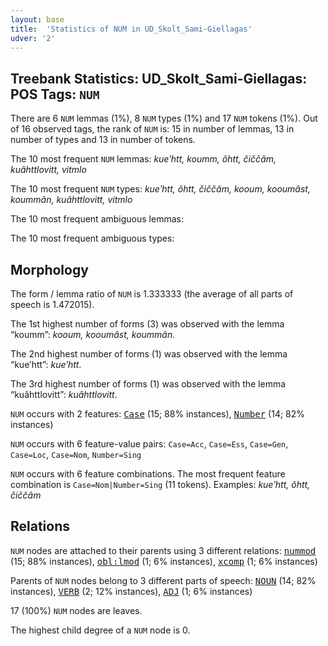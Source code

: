 ```yaml
---
layout: base
title:  'Statistics of NUM in UD_Skolt_Sami-Giellagas'
udver: '2'
---
```


## Treebank Statistics: UD_Skolt_Sami-Giellagas: POS Tags: `NUM`

There are 6 `NUM` lemmas (1%), 8 `NUM` types (1%) and 17 `NUM` tokens (1%).
Out of 16 observed tags, the rank of `NUM` is: 15 in number of lemmas, 13 in number of types and 13 in number of tokens.

The 10 most frequent `NUM` lemmas: <em>kueʹhtt, koumm, õhtt, čiččâm, kuâhttlovitt, vitmlo</em>

The 10 most frequent `NUM` types:  <em>kueʹhtt, õhtt, čiččâm, kooum, kooumâst, koummân, kuâhttlovitt, vitmlo</em>

The 10 most frequent ambiguous lemmas: 

The 10 most frequent ambiguous types:  



## Morphology

The form / lemma ratio of `NUM` is 1.333333 (the average of all parts of speech is 1.472015).

The 1st highest number of forms (3) was observed with the lemma “koumm”: <em>kooum, kooumâst, koummân</em>.

The 2nd highest number of forms (1) was observed with the lemma “kueʹhtt”: <em>kueʹhtt</em>.

The 3rd highest number of forms (1) was observed with the lemma “kuâhttlovitt”: <em>kuâhttlovitt</em>.

`NUM` occurs with 2 features: <tt><a href="sms_giellagas-feat-Case.html">Case</a></tt> (15; 88% instances), <tt><a href="sms_giellagas-feat-Number.html">Number</a></tt> (14; 82% instances)

`NUM` occurs with 6 feature-value pairs: `Case=Acc`, `Case=Ess`, `Case=Gen`, `Case=Loc`, `Case=Nom`, `Number=Sing`

`NUM` occurs with 6 feature combinations.
The most frequent feature combination is `Case=Nom|Number=Sing` (11 tokens).
Examples: <em>kueʹhtt, õhtt, čiččâm</em>


## Relations

`NUM` nodes are attached to their parents using 3 different relations: <tt><a href="sms_giellagas-dep-nummod.html">nummod</a></tt> (15; 88% instances), <tt><a href="sms_giellagas-dep-obl-lmod.html">obl:lmod</a></tt> (1; 6% instances), <tt><a href="sms_giellagas-dep-xcomp.html">xcomp</a></tt> (1; 6% instances)

Parents of `NUM` nodes belong to 3 different parts of speech: <tt><a href="sms_giellagas-pos-NOUN.html">NOUN</a></tt> (14; 82% instances), <tt><a href="sms_giellagas-pos-VERB.html">VERB</a></tt> (2; 12% instances), <tt><a href="sms_giellagas-pos-ADJ.html">ADJ</a></tt> (1; 6% instances)

17 (100%) `NUM` nodes are leaves.

The highest child degree of a `NUM` node is 0.

